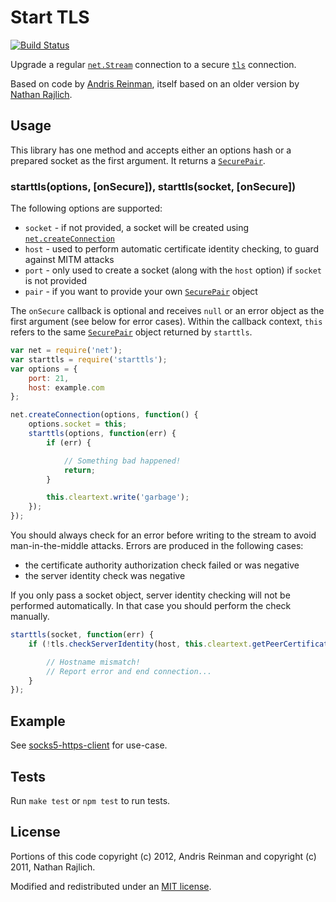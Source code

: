 # Start TLS #

[![Build Status](https://travis-ci.org/mattcg/starttls.png?branch=master)](https://travis-ci.org/mattcg/starttls)

Upgrade a regular [`net.Stream`](http://nodejs.org/api/net.html#net_class_net_socket) connection to a secure [`tls`](http://nodejs.org/api/tls.html) connection.

Based on code by [Andris Reinman](https://github.com/andris9/rai/blob/master/lib/starttls.js), itself based on an older version by [Nathan Rajlich](https://gist.github.com/TooTallNate/848444).

## Usage ##

This library has one method and accepts either an options hash or a prepared socket as the first argument. It returns a [`SecurePair`](http://nodejs.org/api/tls.html#tls_class_securepair).

### starttls(options, [onSecure]), starttls(socket, [onSecure]) ###

The following options are supported:

- `socket` - if not provided, a socket will be created using [`net.createConnection`](http://nodejs.org/api/net.html#net_net_createconnection_options_connectionlistener)
- `host` - used to perform automatic certificate identity checking, to guard against MITM attacks
- `port` - only used to create a socket (along with the `host` option) if `socket` is not provided
- `pair` - if you want to provide your own [`SecurePair`](http://nodejs.org/api/tls.html#tls_class_securepair) object

The `onSecure` callback is  optional and receives `null` or an error object as the first argument (see below for error cases). Within the callback context, `this` refers to the same [`SecurePair`](http://nodejs.org/api/tls.html#tls_class_securepair) object returned by `starttls`.

```javascript
var net = require('net');
var starttls = require('starttls');
var options = {
	port: 21,
	host: example.com
};

net.createConnection(options, function() {
	options.socket = this;
	starttls(options, function(err) {
		if (err) {

			// Something bad happened!
			return;
		}

		this.cleartext.write('garbage');
	});
});
```

You should always check for an error before writing to the stream to avoid man-in-the-middle attacks. Errors are produced in the following cases:

- the certificate authority authorization check failed or was negative
- the server identity check was negative

If you only pass a socket object, server identity checking will not be performed automatically. In that case you should perform the check manually.

```javascript
starttls(socket, function(err) {
	if (!tls.checkServerIdentity(host, this.cleartext.getPeerCertificate())) {

		// Hostname mismatch!
		// Report error and end connection...
	}
});
```

## Example ##

See [socks5-https-client](https://github.com/mattcg/socks5-https-client) for use-case.

## Tests ##

Run `make test` or `npm test` to run tests.

## License ##

Portions of this code copyright (c) 2012, Andris Reinman and copyright (c) 2011, Nathan Rajlich.

Modified and redistributed under an [MIT license](http://mattcg.mit-license.org/).
